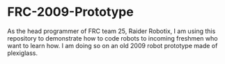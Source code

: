 # FRC-2009-Prototype
As the head programmer of FRC team 25, Raider Robotix, I am using this repository to demonstrate how to code robots to incoming freshmen who want to learn how. I am doing so on an old 2009 robot prototype made of plexiglass.
